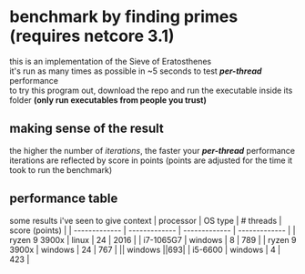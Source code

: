 # benchmark by finding primes (requires netcore 3.1)
this is an implementation of the Sieve of Eratosthenes\
it's run as many times as possible in ~5 seconds to test ***per-thread*** performance\
to try this program out, download the repo and run the executable inside its folder **(only run executables from people you trust)**

## making sense of the result
the higher the number of *iterations*, the faster your ***per-thread*** performance\
iterations are reflected by score in points (points are adjusted for the time it took to run the benchmark)

## performance table
some results i've seen to give context
| processor  | OS type | # threads | score (points) |
| ------------- | ------------- | ------------- | ------------- |
| ryzen 9 3900x | linux | 24 | 2016 |
| i7-1065G7 | windows | 8 | 789 |
| ryzen 9 3900x | windows | 24 | 767 |
|| windows ||693|
| i5-6600 | windows | 4 | 423 |
